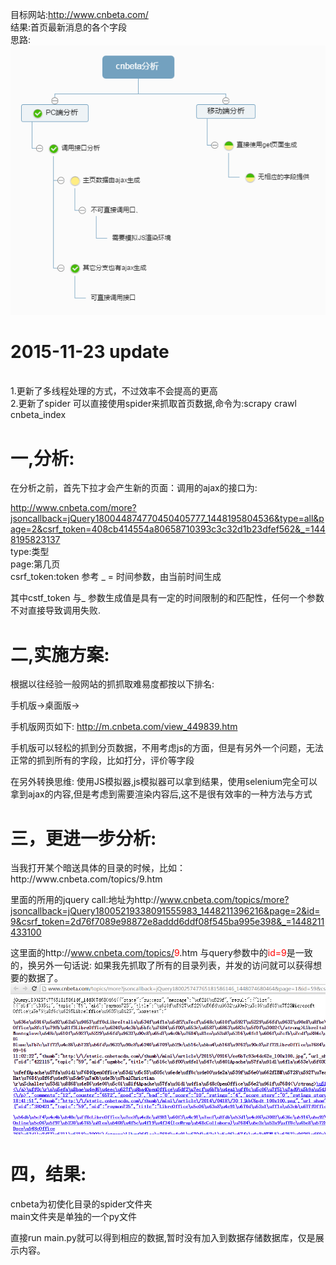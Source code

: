 
目标网站:http://www.cnbeta.com/
<br>
结果:首页最新消息的各个字段
<br>
思路:
<br>
<img src="./imgs/cnbeta.png"> </img>

<h1>2015-11-23 update</h1>
<br>
1.更新了多线程处理的方式，不过效率不会提高的更高
<br>
2.更新了spider 可以直接使用spider来抓取首页数据,命令为:scrapy crawl cnbeta_index 


<h1>一,分析:</h1>
在分析之前，首先下拉才会产生新的页面：调用的ajax的接口为:

http://www.cnbeta.com/more?jsoncallback=jQuery180044874770450405777_1448195804536&type=all&page=2&csrf_token=408cb414554a80658710393c3c32d1b23dfef562&_=1448195823137
<br>
type:类型
<br>
page:第几页
<br>
csrf_token:token 参考
_ = 时间参数，由当前时间生成

其中cstf_token 与_  参数生成值是具有一定的时间限制的和匹配性，任何一个参数不对直接导致调用失败.




<h1>二,实施方案:</h1>

根据以往经验一般网站的抓抓取难易度都按以下排名:

手机版->桌面版->

手机版网页如下:
http://m.cnbeta.com/view_449839.htm

手机版可以轻松的抓到分页数据，不用考虑js的方面，但是有另外一个问题，无法正常的抓到所有的字段，比如打分，评价等字段

在另外转换思维:
使用JS模拟器,js模拟器可以拿到结果，使用selenium完全可以拿到ajax的内容,但是考虑到需要渲染内容后,这不是很有效率的一种方法与方式


<h1>三，更进一步分析:</h1>
当我打开某个暗送具体的目录的时候，比如：http://www.cnbeta.com/topics/9.htm

里面的所用的jquery call:地址为http://www.cnbeta.com/topics/more?jsoncallback=jQuery18005219338091555983_1448211396216&page=2&id=9&csrf_token=2d76f7089e98872e8addd6ddf08f545ba995e398&_=1448211433100

这里面的http://www.cnbeta.com/topics/<font color="red">9</font>.htm 与query参数中的<font color="red">id=9</font>是一致的，换另外一句话说:
如果我先抓取了所有的目录列表，并发的访问就可以获得想要的数据了。
<img src="./imgs/jsonquery.png"> </img>


<h1>四，结果:</h1>
cnbeta为初使化目录的spider文件夹
<br>
main文件夹是单独的一个py文件

直接run main.py就可以得到相应的数据,暂时没有加入到数据存储数据库，仅是展示内容。


